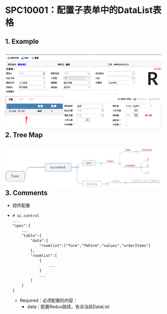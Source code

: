 # SPC10001：配置子表单中的DataList表格

## 1. Example

## ![](/engine/spec/component/img/op-003-01.png)2. Tree Map

## ![](/engine/spec/component/img/op-003-02.JPG)3. Comments

* 控件配置

* ```
  # ui.control
  ...
  "spec":{
      ...
      "table":{
          "data":{
              "roomlist":["form","fmForm","values","orderItems"]
          },
          "roomlist":[
              {
                  ...
              }
              ...
          ]
      }
  }
  ```

  * Required：必须配置的内容：
    * data：配置Redux路径，告诉当前DataList





